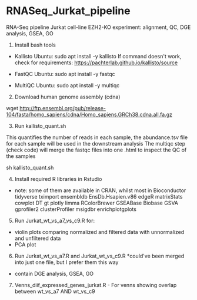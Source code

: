 # RNASeq_Jurkat_pipeline
RNA-Seq pipeline Jurkat cell-line EZH2-KO experiment: alignment, QC, DGE analysis, GSEA, GO

1. Install bash tools

- Kallisto 
Ubuntu: sudo apt install -y kallisto
If command doesn't work, check for requirements: https://pachterlab.github.io/kallisto/source

- FastQC
Ubuntu: sudo apt install -y fastqc

- MultiQC
Ubuntu: sudo apt install -y multiqc


2. Download human genome assembly (cdna)

wget http://ftp.ensembl.org/pub/release-104/fasta/homo_sapiens/cdna/Homo_sapiens.GRCh38.cdna.all.fa.gz

3. Run kallisto_quant.sh 

This quantifies the number of reads in each sample, the abundance.tsv file for each sample will be used in the downstream analysis
The multiqc step (check code) will merge the fastqc files into one .html to inspect the QC of the samples

sh kallisto_quant.sh

4. Install required R libraries in Rstudio
- note: some of them are available in CRAN, whilst most in Bioconductor
tidyverse
tximport
ensembldb 
EnsDb.Hsapien.v86
edgeR
matrixStats
cowplot
DT
gt
plotly
limma
RColorBrewer
GSEABase 
Biobase 
GSVA 
gprofiler2 
clusterProfiler 
msigdbr 
enrichplotgplots


5. Run Jurkat_wt_vs_a7_vs_c9.R for:
- violin plots comparing normalized and filtered data with unnormalized and unfiltered data
- PCA plot

6. Run Jurkat_wt_vs_a7.R and Jurkat_wt_vs_c9.R *could've been merged into just one file, but I prefer them this way
- contain DGE analysis, GSEA, GO

7. Venns_diif_expressed_genes_jurkat.R - For venns showing overlap between wt_vs_a7 AND wt_vs_c9
